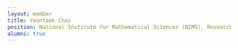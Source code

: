 ```yaml
---
layout: member
title: Yeontaek Choi
position: National Institute for Mathematical Sciences (NIMS), Researcher
alumni: true
---
```

